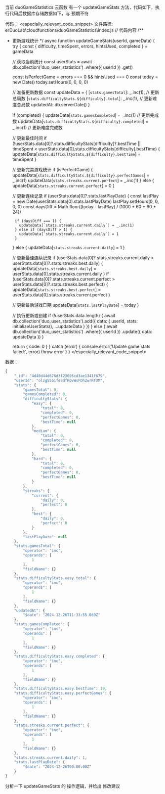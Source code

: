 


当前 duoGameStatistics 云函数 有一个  updateGameStats  方法，代码如下，执行代码后数据库存储数据如下，与 预期不符

代码：
<especially_relevant_code_snippet>
文件路径: erDuoLab\cloudfunctions\duoGameStatistics\index.js
// 代码内容
/**
 * 更新游戏统计
 */
async function updateGameStats(userId, gameData) {
  try {
    const {
      difficulty,
      timeSpent,
      errors,
      hintsUsed,
      completed
    } = gameData

    // 获取当前统计
    const userStats = await db.collection('duo_user_statistics')
      .where({ userId })
      .get()

    const isPerfectGame = errors === 0 && hintsUsed === 0
    const today = new Date()
    today.setHours(0, 0, 0, 0)

    // 准备更新数据
    const updateData = {
      [`stats.gamesTotal`]: _.inc(1),                                    // 更新总局数
      [`stats.difficultyStats.${difficulty}.total`]: _.inc(1),          // 更新难度总局数
      updatedAt: db.serverDate()
    }

    if (completed) {
      updateData[`stats.gamesCompleted`] = _.inc(1)                     // 更新完成数
      updateData[`stats.difficultyStats.${difficulty}.completed`] = _.inc(1)  // 更新难度完成数

      // 更新最佳时间
      if (!userStats.data[0]?.stats.difficultyStats[difficulty]?.bestTime ||
        timeSpent < userStats.data[0].stats.difficultyStats[difficulty].bestTime) {
        updateData[`stats.difficultyStats.${difficulty}.bestTime`] = timeSpent
      }

      // 更新完美游戏统计
      if (isPerfectGame) {
        updateData[`stats.difficultyStats.${difficulty}.perfectGames`] = _.inc(1)
        updateData[`stats.streaks.current.perfect`] = _.inc(1)
      } else {
        updateData[`stats.streaks.current.perfect`] = 0
      }

      // 更新连续记录
      if (userStats.data[0]?.stats.lastPlayDate) {
        const lastPlay = new Date(userStats.data[0].stats.lastPlayDate)
        lastPlay.setHours(0, 0, 0, 0)
        const daysDiff = Math.floor((today - lastPlay) / (1000 * 60 * 60 * 24))

        if (daysDiff === 1) {
          updateData[`stats.streaks.current.daily`] = _.inc(1)
        } else if (daysDiff > 1) {
          updateData[`stats.streaks.current.daily`] = 1
        }
      } else {
        updateData[`stats.streaks.current.daily`] = 1
      }

      // 更新最佳连续记录
      if (userStats.data[0]?.stats.streaks.current.daily > userStats.data[0]?.stats.streaks.best.daily) {
        updateData[`stats.streaks.best.daily`] = userStats.data[0].stats.streaks.current.daily
      }
      if (userStats.data[0]?.stats.streaks.current.perfect > userStats.data[0]?.stats.streaks.best.perfect) {
        updateData[`stats.streaks.best.perfect`] = userStats.data[0].stats.streaks.current.perfect
      }

      // 更新最后游戏日期
      updateData[`stats.lastPlayDate`] = today
    }

    // 执行更新或创建
    if (!userStats.data.length) {
      await db.collection('duo_user_statistics').add({
        data: {
          userId,
          stats: initializeUserStats(),
          ...updateData
        }
      })
    } else {
      await db.collection('duo_user_statistics')
        .where({ userId })
        .update({ data: updateData })
    }

    return { code: 0 }
  } catch (error) {
    console.error('Update game stats failed:', error)
    throw error
  }
}
</especially_relevant_code_snippet>


数据：
```javascript
{
    "_id": "4d40d44d676d3f23005cd3ae1341f679",
    "userId": "olzgS5bifeSdfRQvWsFDh2wrRfUM",
    "stats": {
        "gamesTotal": 0,
        "gamesCompleted": 0,
        "difficultyStats": {
            "easy": {
                "total": 0,
                "completed": 0,
                "perfectGames": 0,
                "bestTime": null
            },
            "medium": {
                "total": 0,
                "completed": 0,
                "perfectGames": 0,
                "bestTime": null
            },
            "hard": {
                "total": 0,
                "completed": 0,
                "perfectGames": 0,
                "bestTime": null
            }
        },
        "streaks": {
            "current": {
                "daily": 0,
                "perfect": 0
            },
            "best": {
                "daily": 0,
                "perfect": 0
            }
        },
        "lastPlayDate": null
    },
    "stats.gamesTotal": {
        "operator": "inc",
        "operands": [
            1
        ],
        "fieldName": {}
    },
    "stats.difficultyStats.easy.total": {
        "operator": "inc",
        "operands": [
            1
        ],
        "fieldName": {}
    },
    "updatedAt": {
        "$date": "2024-12-26T11:33:55.069Z"
    },
    "stats.gamesCompleted": {
        "operator": "inc",
        "operands": [
            1
        ],
        "fieldName": {}
    },
    "stats.difficultyStats.easy.completed": {
        "operator": "inc",
        "operands": [
            1
        ],
        "fieldName": {}
    },
    "stats.difficultyStats.easy.bestTime": 19,
    "stats.difficultyStats.easy.perfectGames": {
        "operator": "inc",
        "operands": [
            1
        ],
        "fieldName": {}
    },
    "stats.streaks.current.perfect": {
        "operator": "inc",
        "operands": [
            1
        ],
        "fieldName": {}
    },
    "stats.streaks.current.daily": 1,
    "stats.lastPlayDate": {
        "$date": "2024-12-26T00:00:00Z"
    }
}
```

分析一下 updateGameStats 的 操作逻辑，并给出 修改建议
